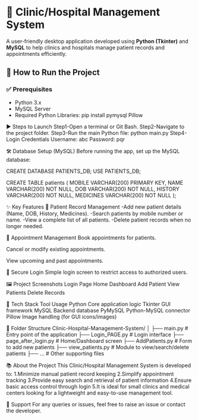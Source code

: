 # 🏥 Clinic/Hospital Management System

A user-friendly desktop application developed using **Python (Tkinter)** and **MySQL** to help clinics and hospitals manage patient records and appointments efficiently.


## 🚀 How to Run the Project

### ✅ Prerequisites
- Python 3.x
- MySQL Server
- Required Python Libraries:
  pip install pymysql Pillow
  
▶️ Steps to Launch
Step1-Open a terminal or Git Bash.
Step2-Navigate to the project folder.
Step3-Run the main Python file:
      python main.py
Step4-Login Credentials
      Username: abc
      Password: pqr

🛠️ Database Setup (MySQL)
Before running the app, set up the MySQL database:

CREATE DATABASE PATIENTS_DB;
USE PATIENTS_DB;

CREATE TABLE patients (
  MOBILE VARCHAR(200) PRIMARY KEY,
  NAME VARCHAR(200) NOT NULL,
  DOB VARCHAR(200) NOT NULL,
  HISTORY VARCHAR(200) NOT NULL,
  MEDICINES VARCHAR(200) NOT NULL
);

✨ Key Features
📁 Patient Record Management
-Add new patient details (Name, DOB, History, Medicines).
-Search patients by mobile number or name.
-View a complete list of all patients.
-Delete patient records when no longer needed.

📅 Appointment Management
Book appointments for patients.

Cancel or modify existing appointments.

View upcoming and past appointments.

🔐 Secure Login
Simple login screen to restrict access to authorized users.

🖼️ Project Screenshots
Login Page	Home Dashboard	Add Patient	View Patients	Delete Records
				

🧰 Tech Stack
Tool	Usage
Python	Core application logic
Tkinter	GUI framework
MySQL	   Backend database
PyMySQL	Python-MySQL connector
Pillow	Image handling (for GUI icons/images)

📌 Folder Structure
Clinic-Hospital-Management-System/
│
├── main.py                # Entry point of the application
├── Login_PAGE.py          # Login interface
├── page_after_login.py    # Home/Dashboard screen
├── AddPatients.py         # Form to add new patients
├── view_patients.py       # Module to view/search/delete patients
├── ...                    # Other supporting files     

📚 About the Project
This Clinic/Hospital Management System is developed to:
1.Minimize manual patient record keeping
2.Simplify appointment tracking
3.Provide easy search and retrieval of patient information
4.Ensure basic access control through login
5.It is ideal for small clinics and medical centers looking for a lightweight and easy-to-use management tool.

🤝 Support
For any queries or issues, feel free to raise an issue or contact the developer.
